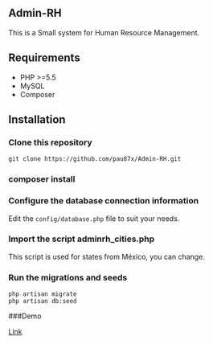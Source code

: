 ## Admin-RH

This is a Small system for Human Resource Management.

## Requirements

- PHP >=5.5
- MySQL
- Composer

## Installation

### Clone this repository

```
git clone https://github.com/pau87x/Admin-RH.git
```
### composer install

### Configure the database connection information

Edit the `config/database.php` file to suit your needs.

### Import the script adminrh_cities.php 

This script is used for states from México, you can change.

### Run the migrations and seeds

```
php artisan migrate
php artisan db:seed
```

###Demo 

[Link](http://104.236.208.94/)


